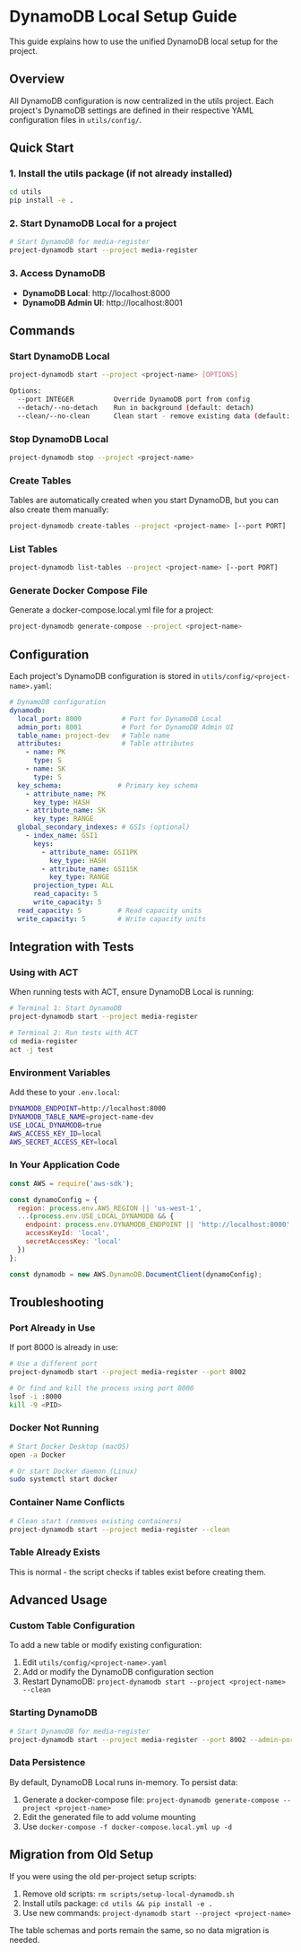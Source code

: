 # DynamoDB Local Setup Guide

This guide explains how to use the unified DynamoDB local setup for the project.

## Overview

All DynamoDB configuration is now centralized in the utils project. Each project's DynamoDB settings are defined in their respective YAML configuration files in `utils/config/`.

## Quick Start

### 1. Install the utils package (if not already installed)

```bash
cd utils
pip install -e .
```

### 2. Start DynamoDB Local for a project

```bash
# Start DynamoDB for media-register
project-dynamodb start --project media-register
```

### 3. Access DynamoDB

- **DynamoDB Local**: http://localhost:8000
- **DynamoDB Admin UI**: http://localhost:8001

## Commands

### Start DynamoDB Local

```bash
project-dynamodb start --project <project-name> [OPTIONS]

Options:
  --port INTEGER          Override DynamoDB port from config
  --detach/--no-detach    Run in background (default: detach)
  --clean/--no-clean      Clean start - remove existing data (default: no-clean)
```

### Stop DynamoDB Local

```bash
project-dynamodb stop --project <project-name>
```

### Create Tables

Tables are automatically created when you start DynamoDB, but you can also create them manually:

```bash
project-dynamodb create-tables --project <project-name> [--port PORT]
```

### List Tables

```bash
project-dynamodb list-tables --project <project-name> [--port PORT]
```

### Generate Docker Compose File

Generate a docker-compose.local.yml file for a project:

```bash
project-dynamodb generate-compose --project <project-name>
```

## Configuration

Each project's DynamoDB configuration is stored in `utils/config/<project-name>.yaml`:

```yaml
# DynamoDB configuration
dynamodb:
  local_port: 8000          # Port for DynamoDB Local
  admin_port: 8001          # Port for DynamoDB Admin UI
  table_name: project-dev   # Table name
  attributes:               # Table attributes
    - name: PK
      type: S
    - name: SK
      type: S
  key_schema:              # Primary key schema
    - attribute_name: PK
      key_type: HASH
    - attribute_name: SK
      key_type: RANGE
  global_secondary_indexes: # GSIs (optional)
    - index_name: GSI1
      keys:
        - attribute_name: GSI1PK
          key_type: HASH
        - attribute_name: GSI1SK
          key_type: RANGE
      projection_type: ALL
      read_capacity: 5
      write_capacity: 5
  read_capacity: 5         # Read capacity units
  write_capacity: 5        # Write capacity units
```

## Integration with Tests

### Using with ACT

When running tests with ACT, ensure DynamoDB Local is running:

```bash
# Terminal 1: Start DynamoDB
project-dynamodb start --project media-register

# Terminal 2: Run tests with ACT
cd media-register
act -j test
```

### Environment Variables

Add these to your `.env.local`:

```bash
DYNAMODB_ENDPOINT=http://localhost:8000
DYNAMODB_TABLE_NAME=project-name-dev
USE_LOCAL_DYNAMODB=true
AWS_ACCESS_KEY_ID=local
AWS_SECRET_ACCESS_KEY=local
```

### In Your Application Code

```javascript
const AWS = require('aws-sdk');

const dynamoConfig = {
  region: process.env.AWS_REGION || 'us-west-1',
  ...(process.env.USE_LOCAL_DYNAMODB && {
    endpoint: process.env.DYNAMODB_ENDPOINT || 'http://localhost:8000',
    accessKeyId: 'local',
    secretAccessKey: 'local'
  })
};

const dynamodb = new AWS.DynamoDB.DocumentClient(dynamoConfig);
```

## Troubleshooting

### Port Already in Use

If port 8000 is already in use:

```bash
# Use a different port
project-dynamodb start --project media-register --port 8002

# Or find and kill the process using port 8000
lsof -i :8000
kill -9 <PID>
```

### Docker Not Running

```bash
# Start Docker Desktop (macOS)
open -a Docker

# Or start Docker daemon (Linux)
sudo systemctl start docker
```

### Container Name Conflicts

```bash
# Clean start (removes existing containers)
project-dynamodb start --project media-register --clean
```

### Table Already Exists

This is normal - the script checks if tables exist before creating them.

## Advanced Usage

### Custom Table Configuration

To add a new table or modify existing configuration:

1. Edit `utils/config/<project-name>.yaml`
2. Add or modify the DynamoDB configuration section
3. Restart DynamoDB: `project-dynamodb start --project <project-name> --clean`

### Starting DynamoDB

```bash
# Start DynamoDB for media-register
project-dynamodb start --project media-register --port 8002 --admin-port 8003
```

### Data Persistence

By default, DynamoDB Local runs in-memory. To persist data:

1. Generate a docker-compose file: `project-dynamodb generate-compose --project <project-name>`
2. Edit the generated file to add volume mounting
3. Use `docker-compose -f docker-compose.local.yml up -d`

## Migration from Old Setup

If you were using the old per-project setup scripts:

1. Remove old scripts: `rm scripts/setup-local-dynamodb.sh`
2. Install utils package: `cd utils && pip install -e .`
3. Use new commands: `project-dynamodb start --project <project-name>`

The table schemas and ports remain the same, so no data migration is needed.